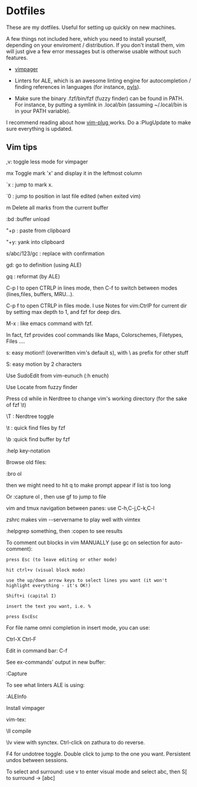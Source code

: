 Dotfiles
==============

These are my dotfiles. Useful for setting up quickly on new machines.


A few things not included here, which you need to install
yourself, depending on your enviroment / distribution. If
you don't install them, vim will just give a few error
messages but is otherwise usable without such features.

- [vimpager](https://github.com/rkitover/vimpager) 

- Linters
for ALE, which is an awesome linting engine for
autocompletion / finding references in languages (for
instance,
[pyls](https://github.com/palantir/python-language-server)).

- Make sure the binary .fzf/bin/fzf (fuzzy finder) can be
found in PATH. For instance, by putting a symlink in
.local/bin (assuming ~/.local/bin is in your PATH
variable).

I recommend reading about how [ vim-plug ](https://github.com/junegunn/vim-plug) works. Do a :PlugUpdate to make sure everything is updated.

Vim tips
----

,v: toggle less mode for vimpager

mx    Toggle mark 'x' and display it in the leftmost column

`x : jump to mark x.

`0 :	jump to position in last file edited (when exited vim)

m<Space>     Delete all marks from the current buffer

:bd :buffer unload

"+p : paste from clipboard

"+y: yank into clipboard

s/abc/123/gc : replace with confirmation

gd: go to definition (using ALE)

gq : reformat (by ALE)

C-p l to open CTRLP in lines mode, then C-f to switch between modes (lines,files, buffers, MRU...).

C-p f to open CTRLP in files mode. I use Notes for vim:CtrlP for current dir by setting max depth to 1, and fzf for deep dirs.

M-x : like emacs command with fzf.

In fact, fzf provides cool commands like Maps, Colorschemes, Filetypes, Files ....

s: easy motion!! (overwritten vim's default s), with \\ as prefix for other stuff

S: easy motion by 2 characters

Use SudoEdit from vim-eunuch (:h enuch)

Use Locate from fuzzy finder

Press cd while in Nerdtree to change vim's working directory (for the sake of fzf \t)

\T : Nerdtree toggle

\t : quick find files by fzf

\b :quick find buffer by fzf

:help key-notation

Browse old files:

:bro ol

then we might need to hit q to make prompt appear if list is too long

Or :capture ol  , then use gf to jump to file



vim and tmux navigation between panes: use C-h,C-j,C-k,C-l



zshrc makes   vim --servername to play well with vimtex



:helpgrep something, then :copen to see results



To comment out blocks in vim MANUALLY (use gc on selection for auto-comment):



	press Esc (to leave editing or other mode)

	hit ctrl+v (visual block mode)

	use the up/down arrow keys to select lines you want (it won't 				highlight everything - it's OK!)

	Shift+i (capital I)

	insert the text you want, i.e. %

	press EscEsc



For file name omni completion in insert mode, you can use:



Ctrl-X Ctrl-F



Edit in command bar: C-f



See ex-commands' output in new buffer:

:Capture <command>



To see what linters ALE is using:

:ALEInfo



Install vimpager



vim-tex:

\ll compile

\lv view with synctex. Ctrl-click on zathura to do reverse.



F4 for undotree toggle. Double click to jump to the one you want. Persistent undos between sessions.



To select and surround: use v to enter visual mode and select abc, then S[ to surround -> [abc]





